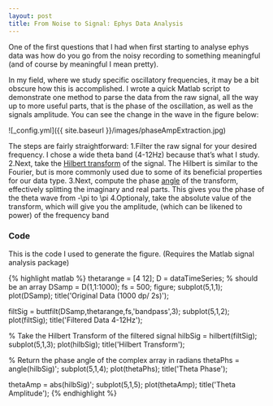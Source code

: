 ```yaml
---
layout: post
title: From Noise to Signal: Ephys Data Analysis
---
```



One of the first questions that I had when first starting to analyse ephys data was how do you go from the noisy recording to something meaningful (and of course by meaningful I mean pretty). 


In my field, where we study specific oscillatory frequencies, it may be a bit obscure how this is accomplished. I wrote a quick Matlab script to demonstrate one method to parse the data from the raw signal, all the way up to more useful parts, that is the phase of the oscillation, as well as the signals amplitude. You can see the change in the wave in the figure below:

![_config.yml]({{ site.baseurl }}/images/phaseAmpExtraction.jpg)

The steps are fairly straightforward:
1.Filter the raw signal for your desired frequency. I chose a wide theta band (4-12Hz) because that’s what I study.
2.Next, take the [Hilbert transform](http://www.scholarpedia.org/article/Hilbert_transform_for_brain_waves) of the signal. The Hilbert is similar to the Fourier, but is more commonly used due to some of its beneficial properties for our data type. 
3.Next, compute the phase [angle](https://www.mathworks.com/help/matlab/ref/angle.html) of the transform, effectively splitting the imaginary and real parts. This gives you the phase of the theta wave from -\pi to \pi
4.Optionaly, take the absolute value of the transform, which will give you the amplitude, (which can be likened to power) of the frequency band


### Code
This is the code I used to generate the figure. 
(Requires the Matlab signal analysis package)


{% highlight matlab %}
thetarange = [4 12];
D = dataTimeSeries; % should be an array
DSamp = D(1,1:1000); fs = 500;
figure; subplot(5,1,1); plot(DSamp); title('Original Data (1000 dp/ 2s)');

filtSig = buttfilt(DSamp,thetarange,fs,'bandpass',3);
subplot(5,1,2); plot(filtSig); title('Filtered Data 4-12Hz');

% Take the Hilbert Transform of the filtered signal 
hilbSig = hilbert(filtSig);
subplot(5,1,3); plot(hilbSig); title('Hilbert Transform');

% Return the phase angle of the complex array in radians 
thetaPhs = angle(hilbSig)';
subplot(5,1,4); plot(thetaPhs); title('Theta Phase');

thetaAmp = abs(hilbSig)';
subplot(5,1,5); plot(thetaAmp); title('Theta Amplitude');
{% endhighlight %}

